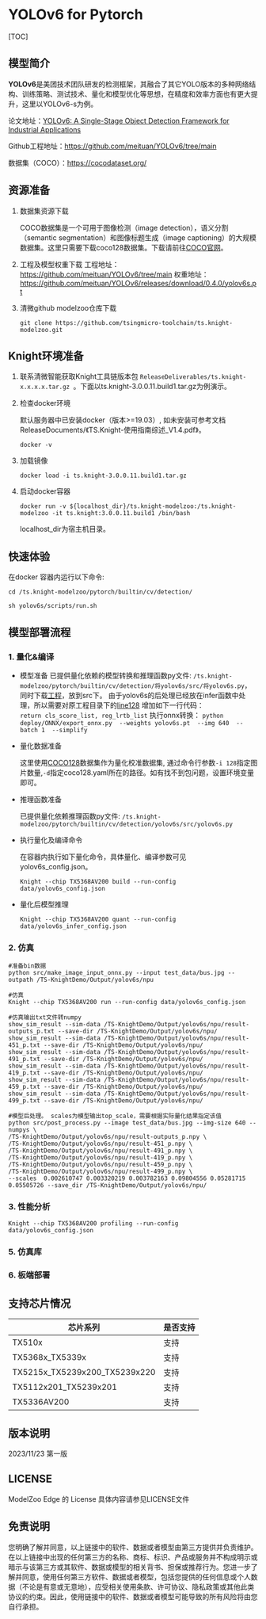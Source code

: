 # YOLOv6 for Pytorch

<!--命名规则 {model_name}-{dataset}-{framework}-->

[TOC]

## 模型简介

**YOLOv6**是美团技术团队研发的检测框架，其融合了其它YOLO版本的多种网络结构、训练策略、测试技术、量化和模型优化等思想，在精度和效率方面也有更大提升，这里以YOLOv6-s为例。

<!--可选-->
论文地址：[YOLOv6: A Single-Stage Object Detection Framework for Industrial Applications](https://arxiv.org/abs/2209.02976)

Github工程地址：https://github.com/meituan/YOLOv6/tree/main

数据集（COCO）：https://cocodataset.org/

## 资源准备

1. 数据集资源下载

	COCO数据集是一个可用于图像检测（image detection），语义分割（semantic segmentation）和图像标题生成（image captioning）的大规模数据集。这里只需要下载coco128数据集。下载请前往[COCO官网](https://github.com/ultralytics/yolov5/releases/download/v1.0/coco128_with_yaml.zip)。

2. 工程及模型权重下载
   工程地址：https://github.com/meituan/YOLOv6/tree/main
   权重地址：https://github.com/meituan/YOLOv6/releases/download/0.4.0/yolov6s.pt


3. 清微github modelzoo仓库下载

	```git clone https://github.com/tsingmicro-toolchain/ts.knight-modelzoo.git```

## Knight环境准备

1. 联系清微智能获取Knight工具链版本包 ```ReleaseDeliverables/ts.knight-x.x.x.x.tar.gz ```。下面以ts.knight-3.0.0.11.build1.tar.gz为例演示。

2. 检查docker环境

	​默认服务器中已安装docker（版本>=19.03）, 如未安装可参考文档ReleaseDocuments/《TS.Knight-使用指南综述_V1.4.pdf》。
	
	```
	docker -v   
	```

3. 加载镜像
	
	```
	docker load -i ts.knight-3.0.0.11.build1.tar.gz
	```

4. 启动docker容器

	```
	docker run -v ${localhost_dir}/ts.knight-modelzoo:/ts.knight-modelzoo -it ts.knight:3.0.0.11.build1 /bin/bash
	```
	
	localhost_dir为宿主机目录。

## 快速体验

在docker 容器内运行以下命令:

```
cd /ts.knight-modelzoo/pytorch/builtin/cv/detection/
```

```
sh yolov6s/scripts/run.sh
```

## 模型部署流程

### 1. 量化&编译

-   模型准备
	已提供量化依赖的模型转换和推理函数py文件: ```/ts.knight-modelzoo/pytorch/builtin/cv/detection/将yolov6s/src/将yolov6s.py```，同时下载[工程](https://github.com/meituan/YOLOv6/tree/0.4.1)，放到src下。
	由于yolov6s的后处理已经放在infer函数中处理，所以需要对原工程目录下的[line128](https://github.com/meituan/YOLOv6/blob/e9656c307ae62032f40b39c7a7a5ccc31c2f0242/yolov6/models/heads/effidehead_distill_ns.py#L128) 增加如下一行代码：  
	`return cls_score_list, reg_lrtb_list`
	执行onnx转换：
	`python deploy/ONNX/export_onnx.py 
    --weights yolov6s.pt 
    --img 640 
    --batch 1 
    --simplify` 

-   量化数据准备

    这里使用[COCO128](https://github.com/ultralytics/yolov5/releases/download/v1.0/coco128_with_yaml.zip)数据集作为量化校准数据集, 通过命令行参数```-i 128```指定图片数量,```-d```指定coco128.yaml所在的路径。如有找不到包问题，设置环境变量即可。

-   推理函数准备
	
	已提供量化依赖推理函数py文件: ```/ts.knight-modelzoo/pytorch/builtin/cv/detection/yolov6s/src/yolov6s.py```

-   执行量化及编译命令

	在容器内执行如下量化命令，具体量化、编译参数可见yolov6s_config.json。

    	Knight --chip TX5368AV200 build --run-config data/yolov6s_config.json

-   量化后模型推理
	
		Knight --chip TX5368AV200 quant --run-config data/yolov6s_infer_config.json


### 2. 仿真

    #准备bin数据
    python src/make_image_input_onnx.py --input test_data/bus.jpg --outpath /TS-KnightDemo/Output/yolov6s/npu

    #仿真
    Knight --chip TX5368AV200 run --run-config data/yolov6s_config.json

	#仿真输出txt文件转numpy
	show_sim_result --sim-data /TS-KnightDemo/Output/yolov6s/npu/result-outputs_p.txt --save-dir /TS-KnightDemo/Output/yolov6s/npu/
	show_sim_result --sim-data /TS-KnightDemo/Output/yolov6s/npu/result-451_p.txt --save-dir /TS-KnightDemo/Output/yolov6s/npu/
	show_sim_result --sim-data /TS-KnightDemo/Output/yolov6s/npu/result-491_p.txt --save-dir /TS-KnightDemo/Output/yolov6s/npu/
	show_sim_result --sim-data /TS-KnightDemo/Output/yolov6s/npu/result-419_p.txt --save-dir /TS-KnightDemo/Output/yolov6s/npu/
	show_sim_result --sim-data /TS-KnightDemo/Output/yolov6s/npu/result-459_p.txt --save-dir /TS-KnightDemo/Output/yolov6s/npu/
	show_sim_result --sim-data /TS-KnightDemo/Output/yolov6s/npu/result-499_p.txt --save-dir /TS-KnightDemo/Output/yolov6s/npu/

	#模型后处理。 scales为模型输出top_scale，需要根据实际量化结果指定该值
	python src/post_process.py --image test_data/bus.jpg --img-size 640 --numpys \
	/TS-KnightDemo/Output/yolov6s/npu/result-outputs_p.npy \
	/TS-KnightDemo/Output/yolov6s/npu/result-451_p.npy \
	/TS-KnightDemo/Output/yolov6s/npu/result-491_p.npy \
	/TS-KnightDemo/Output/yolov6s/npu/result-419_p.npy \
	/TS-KnightDemo/Output/yolov6s/npu/result-459_p.npy \
	/TS-KnightDemo/Output/yolov6s/npu/result-499_p.npy \
	--scales  0.002610747 0.003320219 0.003782163 0.09804556 0.05281715 0.05505726 --save_dir /TS-KnightDemo/Output/yolov6s/npu/

### 3. 性能分析

```
Knight --chip TX5368AV200 profiling --run-config data/yolov6s_config.json
```

### 5. 仿真库

### 6. 板端部署



## 支持芯片情况

| 芯片系列                                          | 是否支持 |
| ------------------------------------------------ | ------- |
| TX510x                                           | 支持     |
| TX5368x_TX5339x                                  | 支持     |
| TX5215x_TX5239x200_TX5239x220 | 支持     |
| TX5112x201_TX5239x201                            | 支持     |
| TX5336AV200                                      | 支持     |



## 版本说明

2023/11/23  第一版



## LICENSE

ModelZoo Edge 的 License 具体内容请参见LICENSE文件

## 免责说明

您明确了解并同意，以上链接中的软件、数据或者模型由第三方提供并负责维护。在以上链接中出现的任何第三方的名称、商标、标识、产品或服务并不构成明示或暗示与该第三方或其软件、数据或模型的相关背书、担保或推荐行为。您进一步了解并同意，使用任何第三方软件、数据或者模型，包括您提供的任何信息或个人数据（不论是有意或无意地），应受相关使用条款、许可协议、隐私政策或其他此类协议的约束。因此，使用链接中的软件、数据或者模型可能导致的所有风险将由您自行承担。




